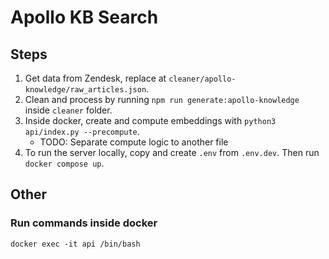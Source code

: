 # Apollo KB Search

## Steps

1. Get data from Zendesk, replace at `cleaner/apollo-knowledge/raw_articles.json`.
2. Clean and process by running `npm run generate:apollo-knowledge` inside `cleaner` folder.
3. Inside docker, create and compute embeddings with `python3 api/index.py --precompute`.
   - TODO: Separate compute logic to another file
4. To run the server locally, copy and create `.env` from `.env.dev`. Then run `docker compose up`.

## Other

### Run commands inside docker

`docker exec -it api /bin/bash`
